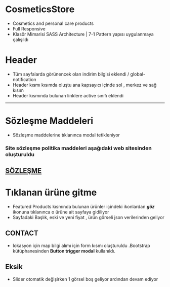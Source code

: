 # CosmeticsStore
  - Cosmetics and personal care products
  - Full Responsive
  - Klasör Mimarisi SASS Architecture | 7-1 Pattern yapısı uygulanmaya çalışıldı
  
# **Header**
  - Tüm sayfalarda görünencek olan indirim bilgisi eklendi / global-notification
  - Header kısmı kısımda oluştu ana kapsayıcı içinde sol , merkez ve sağ kısım 
  - Header kısmında bulunan linklere active sınıfı eklendi 

---
# Sözleşme Maddeleri 
- Sözleşme maddelerine tıklanınca modal tetikleniyor 
### Site sözleşme politika maddeleri aşağıdaki web sitesinden oluşturuldu 
[SÖZLEŞME](https://www.privacypolicyonline.com/)
---
# Tıklanan ürüne gitme
 - Featured Products kısmında bulunan ürünler içindeki ikonlardan ***göz*** ikonuna tıklanınca o ürüne ait sayfaya gidiliyor 
 - Sayfadaki Başlık, eski ve yeni fiyat , ürün görseli json verilerinden geliyor 

## CONTACT
- lokasyon için map bilgi alımı için form kısmı oluşturuldu .Bootstrap kütüphanesinden **Button trigger modal** kullanıldı. 

## Eksik
- Slider otomatik değişirken 1 görsel boş geliyor ardından devam ediyor 
